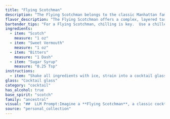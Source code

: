 ```yaml
---
title: "Flying Scotchman"
description: "The Flying Scotchman belongs to the classic Manhattan family, a sophisticated blend of whiskey, sweet vermouth, and bitters.  Its exact origins are murky, but it likely emerged in the late 19th or early 20th century, a testament to the enduring appeal of whiskey-based cocktails. "
flavor_description: "The Flying Scotchman offers a complex, layered taste.  The Scotch provides a robust, smoky base, while the sweet vermouth adds a touch of sweetness and herbal notes.  The bitters contribute a bitter edge and complexity, balanced by the smooth sweetness of the sugar syrup.  This harmonious blend creates a well-rounded cocktail with a lingering warmth and a hint of spice. "
bartender_tips: "For a Flying Scotchman, chilling is key.  Use a chilled glass, pre-chill your Scotch and vermouth.  Don't skimp on the bitters, they add complexity.  A dash of sugar syrup helps balance the dryness of the Scotch and vermouth.  A gentle stir, not a shake, ensures a smooth, sophisticated drink."
ingredients:
  - item: "Scotch"
    measure: "1 oz"
  - item: "Sweet Vermouth"
    measure: "1 oz"
  - item: "Bitters"
    measure: "1 Dash"
  - item: "Sugar Syrup"
    measure: "0.25 Tsp"
instructions:
  - item: "Shake all ingredients with ice, strain into a cocktail glass, and serve."
glass: "Cocktail glass"
category: "cocktail"
has_alcohol: true
base_spirit: "scotch"
family: "ancestral"
visual: "##  LLM Prompt:Imagine a **Flying Scotchman**, a classic cocktail with a rich history. Describe its appearance in detail, focusing on:* **Color:** What shades of brown, amber, or red does the drink exhibit? Is it translucent, or does it have a depth of color?* **Texture:** Is it clear and smooth, or does it have a slight haze or even a layer of ice?* **Garnish:**  What kind of garnish is typically used, and how does it add to the visual appeal? (e.g., lemon twist, cherry, orange peel)* **Glassware:** What type of glass is the cocktail served in? Does it enhance the visual appeal of the drink?Remember to focus on the *overall impression* the drink gives. Does it appear sophisticated and elegant, or bold and robust? "
source: "personal_collection"
---
```



